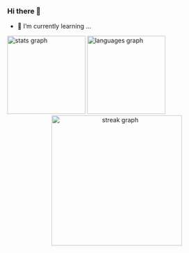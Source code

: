 ### Hi there 👋
- 🌱 I’m currently learning ...

<div>
  <img height="180em" src="https://github-readme-stats.vercel.app/api?username=14Sandee&hide_title=false&hide_rank=false&show_icons=true&include_all_commits=true&count_private=true&disable_animations=false&theme=dark&locale=en&hide_border=false" alt="stats graph"  />
  <img height="180em" src="https://github-readme-stats.vercel.app/api/top-langs?username=14Sandee&locale=en&hide_title=false&layout=compact&card&theme=dark&hide_border=false" alt="languages graph"  />
</div>

<!-- <a href="https://github.com/14Sandee">
  <img height="180em" src="https://github-readme-stats.vercel.app/api?username=14Sandee&theme=dark&show_icons=true" />
  <img height="180em" src="https://github-readme-stats.vercel.app/api/top-langs/?username=14Sandee&theme=dark&layout=compact" />
</a> -->



<div align="center">
  <img src="https://streak-stats.demolab.com?user=14Sandee&locale=en&mode=daily&theme=dark&hide_border=false&border_radius=5" height="300"  alt="streak graph"  />
</div>
<!--
**14Sandee/14Sandee** is a ✨ _special_ ✨ repository because its `README.md` (this file) appears on your GitHub profile.

Here are some ideas to get you started:

- 🔭 I’m currently working on ...
- 🌱 I’m currently learning ...
- 👯 I’m looking to collaborate on ...
- 🤔 I’m looking for help with ...
- 💬 Ask me about ...
- 📫 How to reach me: ...
- 😄 Pronouns: ...
- ⚡ Fun fact: ...
-->
